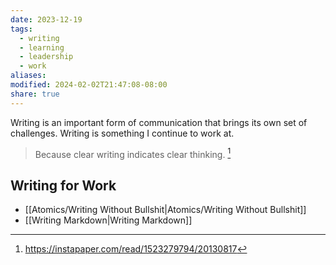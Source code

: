 ```yaml
---
date: 2023-12-19
tags:
  - writing
  - learning
  - leadership
  - work
aliases: 
modified: 2024-02-02T21:47:08-08:00
share: true
---
```

Writing is an important form of communication that brings its own set of challenges. Writing is something I continue to work at. 
> Because clear writing indicates clear thinking. [^1]
## Writing for Work
- [[Atomics/Writing Without Bullshit|Atomics/Writing Without Bullshit]]
- [[Writing Markdown|Writing Markdown]]

[^1]: https://instapaper.com/read/1523279794/20130817
